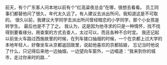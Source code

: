 前天，有个广东客人问本地以前有个“红高粱夜总会”在哪，很想去看看。
员工同事们都替他问了很久，年代太久远了。有人建议去派出所问，我知道这是不可取的。
很久以前，我建议大学同学去派出所问曾经暗恋的小学同学，那个小女孩是转学生。
最后也是不了了之。
我认为，这是因为他寻求的只是一种情怀，找不找得到要看缘分。用查案的方式去查人，太过可以，而且各种不合时宜。
我还记起以前坐火车路过西施故里的时候，在列车接口抽烟的时候，一个在京都上过大学的本地年轻人，好像坐车从京都返回故里，说起他喜欢的京都姑娘，
忘记当时他说了什么，只记得后来他一边抽烟，一边望向车窗外，一边唱道：“我来到你的城市，走过你来时的路...”
